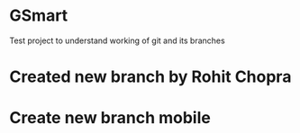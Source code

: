 # GSmart
Test project to understand working of git and its branches
# Created new branch by Rohit Chopra
# Create new branch mobile

